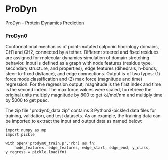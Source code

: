 # ProDyn
ProDyn - Protein Dynamics Prediction

### ProDyn0
Conformational mechanics of point-mutated calponin homology domains, CH1 and CH2, connected by a tether. Different steered and fixed residues are assigned for molecular dynamics simulation of domain stretching behavior. Input is defined as a graph with node features (residue type, secondary structure, and properties), edge features (dihedrals, h-bonds, steer-to-fixed distance), and edge connections. Output is of two types: (1) force mode classification and (2) max force (magnitude and time) regression. For the regression output, magnitude is the first index and time is the second index. The max force values were scaled, to retrieve the original units multiply magnitude by 800 to get kJ/mol/nm and multiply time by 5000 to get psec.

The zip file "prodyn0_data.zip" contains 3 Python3-pickled data files for training, validation, and test datasets. As an example, the training data can be imported to extract the input and output data as named below:
```
import numpy as np
import pickle

with open('prodyn0_train.p','rb') as fn:
    node_features, edge_features, edge_start, edge_end, y_class, y_regress = pickle.load(fn)
```
